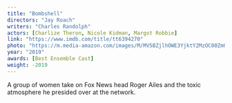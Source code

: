 ```yaml
---
title: "Bombshell"
directors: "Jay Roach"
writers: "Charles Randolph"
actors: [Charlize Theron, Nicole Kidman, Margot Robbie]
link: "https://www.imdb.com/title/tt6394270"
photo: "https://m.media-amazon.com/images/M/MV5BZjlhOWE3YjktY2MzOC00ZmQ1LWIwNjgtZmVhZmFjZGExMzgyXkEyXkFqcGdeQXVyMDA4NzMyOA@@._V1_.jpg"
year: "2019"
awards: [Best Ensemble Cast]
weight: -2019
---
```

A group of women take on Fox News head Roger Ailes and the toxic atmosphere he presided over at the network. 